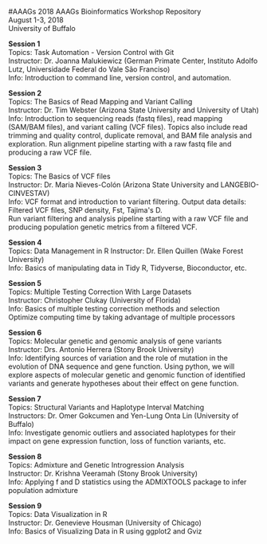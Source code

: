 #AAAGs
2018 AAAGs Bioinformatics Workshop Repository  
August 1-3, 2018  
University of Buffalo

**Session 1**  
Topics: Task Automation - Version Control with Git  
Instructor: Dr. Joanna Malukiewicz (German Primate Center, Instituto Adolfo Lutz, Universidade Federal do Vale São Franciso)  
Info: Introduction to command line, version control, and automation. 

**Session 2**  
Topics: The Basics of Read Mapping and Variant Calling  
Instructor: Dr. Tim Webster (Arizona State University and University of Utah)  
Info: Introduction to sequencing reads (fastq files), read mapping (SAM/BAM files), and variant calling (VCF files). 
Topics also include read trimming and quality control, duplicate removal, and BAM file analysis and exploration. Run alignment pipeline starting with a raw fastq file and producing a raw VCF file.  

**Session 3**  
Topics: The Basics of VCF files  
Instructor: Dr. Maria Nieves-Colón (Arizona State University and LANGEBIO-CINVESTAV)  
Info: VCF format and introduction to variant filtering.
Output data details: Filtered VCF files, SNP density, Fst, Tajima's D.  
Run variant filtering and analysis pipeline starting with a raw VCF file and producing population genetic metrics from a filtered VCF.

**Session 4**  
Topics:  Data Management in R 
Instructor: Dr. Ellen Quillen (Wake Forest University)  
Info: Basics of manipulating data in Tidy R, Tidyverse, Bioconductor, etc.  

**Session 5**  
Topics: Multiple Testing Correction With Large Datasets  
Instructor: Christopher Clukay (University of Florida)  
Info: Basics of multiple testing correction methods and selection  
Optimize computing time by taking advantage of multiple processors

**Session 6**  
Topics: Molecular genetic and genomic analysis of gene variants  
Instructor: Drs. Antonio Herrera  (Stony Brook University)  
Info: Identifying sources of variation and the role of mutation in the evolution of DNA sequence and gene function. Using python, we will explore aspects of molecular genetic and genomic function of identified variants and generate hypotheses about their effect on gene function.  

**Session 7**  
Topics: Structural Variants and Haplotype Interval Matching  
Instructors: Dr. Omer Gokcumen and Yen-Lung Onta Lin (University of Buffalo)  
Info: Investigate genomic outliers and associated haplotypes for their impact on gene expression function, loss of function variants, etc.  

**Session 8**  
Topics: Admixture and Genetic Introgression Analysis  
Instructor: Dr. Krishna Veeramah  (Stony Brook University)  
Info: Applying f and D statistics using the ADMIXTOOLS package to infer population admixture


**Session 9**  
Topics:  Data Visualization in R   
Instructor: Dr. Genevieve Housman (University of Chicago)  
Info: Basics of Visualizing Data in R using ggplot2 and Gviz 


   


